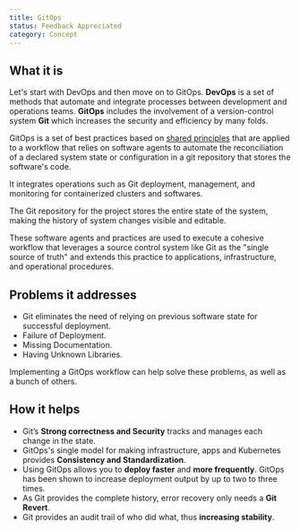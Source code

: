 ```yaml
---
title: GitOps
status: Feedback Appreciated
category: Concept
---
```



## What it is
Let's start with DevOps and then move on to GitOps. 
**DevOps** is a set of methods that automate and integrate processes between development and operations teams. 
**GitOps** includes the involvement of a version-control system **Git** which increases the security and efficiency by many folds.

GitOps is a set of best practices based on [shared principles](https://opengitops.dev/) that are applied to a workflow that relies on software agents to automate the reconciliation of a declared system state or configuration in a git repository that stores the software's code.

It integrates operations such as Git deployment, management, and monitoring for containerized clusters and softwares.

The Git repository for the project stores the entire state of the system, making the history of system changes visible and editable.

These software agents and practices are used to execute a cohesive workflow that leverages a source control system like Git as the "single source of truth" and extends this practice to applications, infrastructure, and operational procedures.



## Problems it addresses
- Git eliminates the need of relying on previous software state for successful deployment.
- Failure of Deployment.
- Missing Documentation.
- Having Unknown Libraries.

 Implementing a GitOps workflow can help solve these problems, as well as a bunch of others.

## How it helps

- Git’s **Strong correctness and Security** tracks and manages each change in the state.
- GitOps's single model for making infrastructure, apps and Kubernetes provides **Consistency and Standardization**.
- Using GitOps allows you to **deploy faster** and **more frequently**. GitOps has been shown to increase deployment output by up to two to three times.
- As Git provides the complete history, error recovery only needs a **Git Revert**.
- Git provides an audit trail of who did what, thus **increasing stability**.

